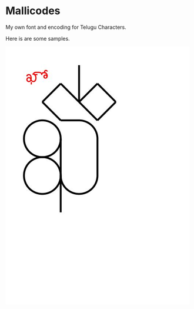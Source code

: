 # Mallicodes
My own font and encoding for Telugu Characters. 

Here is are some samples.

![ఖో](imgs/img_ఖో.jpg)
